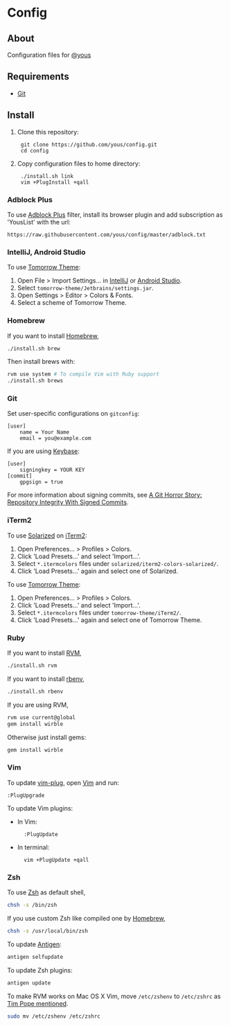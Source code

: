 # Config

## About

Configuration files for [@yous](https://github.com/yous)

## Requirements

- [Git][]

[Git]: http://git-scm.com

## Install

1. Clone this repository:

        git clone https://github.com/yous/config.git
        cd config

2. Copy configuration files to home directory:

        ./install.sh link
        vim +PlugInstall +qall

### Adblock Plus

To use [Adblock Plus][] filter, install its browser plugin and add subscription as 'YousList' with the url:

```
https://raw.githubusercontent.com/yous/config/master/adblock.txt
```

[Adblock Plus]: https://adblockplus.org

### IntelliJ, Android Studio

To use [Tomorrow Theme][]:

[Tomorrow Theme]: https://github.com/ChrisKempson/Tomorrow-Theme

1. Open File > Import Settings… in [IntelliJ][] or [Android Studio][].
2. Select `tomorrow-theme/Jetbrains/settings.jar`.
3. Open Settings > Editor > Colors & Fonts.
4. Select a scheme of Tomorrow Theme.

[IntelliJ]: http://www.jetbrains.com/idea/
[Android Studio]: http://developer.android.com/sdk/installing/studio.html

### Homebrew

If you want to install [Homebrew][],

[Homebrew]: http://brew.sh

``` sh
./install.sh brew
```

Then install brews with:

``` sh
rvm use system # To compile Vim with Ruby support
./install.sh brews
```

### Git

Set user-specific configurations on `gitconfig`:

```
[user]
	name = Your Name
	email = you@example.com
```

If you are using [Keybase][]:

[Keybase]: https://keybase.io

```
[user]
	signingkey = YOUR KEY
[commit]
	gpgsign = true
```

For more information about signing commits, see [A Git Horror Story: Repository Integrity With Signed Commits](http://mikegerwitz.com/papers/git-horror-story).

### iTerm2

To use [Solarized][] on [iTerm2][]:

[Solarized]: https://github.com/altercation/solarized
[iTerm2]: http://www.iterm2.com

1. Open Preferences… > Profiles > Colors.
2. Click 'Load Presets…' and select 'Import…'.
3. Select `*.itermcolors` files under `solarized/iterm2-colors-solarized/`.
4. Click 'Load Presets…' again and select one of Solarized.

To use [Tomorrow Theme][]:

1. Open Preferences… > Profiles > Colors.
2. Click 'Load Presets…' and select 'Import…'.
3. Select `*.itermcolors` files under `tomorrow-theme/iTerm2/`.
4. Click 'Load Presets…' again and select one of Tomorrow Theme.

### Ruby

If you want to install [RVM][],

[RVM]: http://rvm.io

``` sh
./install.sh rvm
```

If you want to install [rbenv][],

[rbenv]: https://github.com/sstephenson/rbenv

``` sh
./install.sh rbenv
```

If you are using RVM,

``` sh
rvm use current@global
gem install wirble
```

Otherwise just install gems:

``` sh
gem install wirble
```

### Vim

To update [vim-plug][], open [Vim][] and run:

[vim-plug]: https://github.com/junegunn/vim-plug
[Vim]: http://www.vim.org

```
:PlugUpgrade
```

To update Vim plugins:

- In Vim:

        :PlugUpdate

- In terminal:

        vim +PlugUpdate +qall

### Zsh

To use [Zsh][] as default shell,

[Zsh]: http://www.zsh.org

``` sh
chsh -s /bin/zsh
```

If you use custom Zsh like compiled one by [Homebrew][],

``` sh
chsh -s /usr/local/bin/zsh
```

To update [Antigen][]:

[Antigen]: http://antigen.sharats.me

``` sh
antigen selfupdate
```

To update Zsh plugins:

``` sh
antigen update
```

To make RVM works on Mac OS X Vim, move `/etc/zshenv` to `/etc/zshrc` as [Tim Pope mentioned](https://github.com/tpope/vim-rvm#faq).

``` sh
sudo mv /etc/zshenv /etc/zshrc
```
